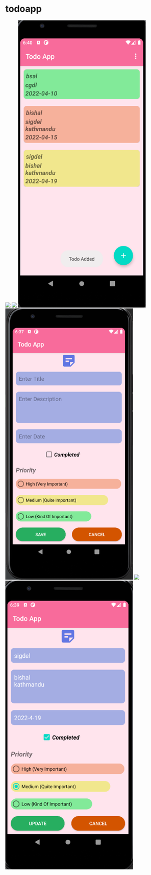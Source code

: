 # todoapp
<img src="gif/todoapp.gif" width="400"/>
<img src="gif/update.gif" width="400"/>
<img src="gif/text.png" width="400"/>
<img src="gif/todoapp.png" width="400"/>
<img src="gif/todoapp2.gif" width="400"/>
<img src="gif/update.png" width="400"/>
